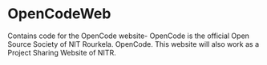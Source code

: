 # OpenCodeWeb
Contains code for the OpenCode website- OpenCode is the official Open Source Society of NIT Rourkela.
OpenCode. This website will also work as a Project Sharing Website of NITR.


